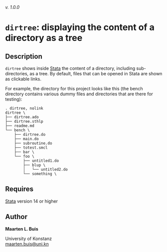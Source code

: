 *v. 1.0.0*



# `dirtree`: displaying the content of a directory as a tree



## Description

`dirtree` shows inside [Stata](https://www.stata.com) the content of a directory, including sub-directories, as a 
tree. By default, files that can be opened in Stata are shown as clickable links.

For example, the directory for this project looks like this (the bench directory contains various dummy files and directories that are there for testing):



```
. dirtree, nolink
dirtree \
├── dirtree.ado
├── dirtree.sthlp
├── readme.md
└── bench \
    ├── dirtree.do
    ├── main.do
    ├── subroutine.do
    ├── totest.smcl
    ├── bar \
    └── foo \
        ├── untitled1.do
        ├── blup \
        │   └── untitled2.do
        └── something \
```

## Requires

[Stata](https://www.stata.com) version 14 or higher

## Author

**Maarten L. Buis**  

University of Konstanz  
maarten.buis@uni.kn  
